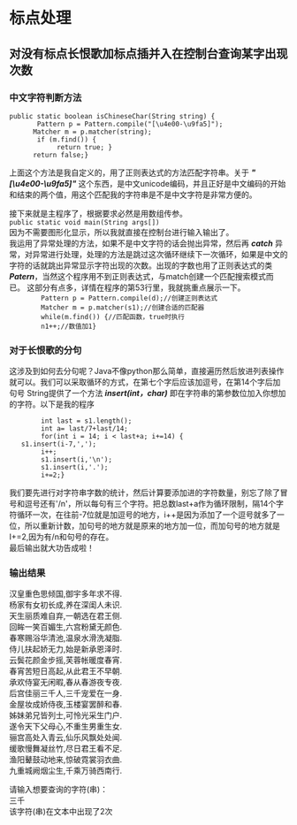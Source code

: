 # 标点处理
## 对没有标点长恨歌加标点插并入在控制台查询某字出现次数    
### 中文字符判断方法  

`public static boolean isChineseChar(String string) {	 `  
`       Pattern p = Pattern.compile("[\u4e00-\u9fa5]");`  
`       Matcher m = p.matcher(string); `  
`        if (m.find()) { `  
`            return true; }`    
 `       return false;}  `  
 
 上面这个方法是我自定义的，用了正则表达式的方法匹配字符串。关于 ***"[\u4e00-\u9fa5]"*** 这个东西，是中文unicode编码，并且正好是中文编码的开始和结束的两个值，用这个匹配我的字符串是不是中文字符是非常方便的。
 
 接下来就是主程序了，根据要求必然是用数组传参。   
 `public static void main(String args[])`  
 因为不需要图形化显示，所以我就直接在控制台进行输入输出了。  
 我运用了异常处理的方法，如果不是中文字符的话会抛出异常，然后再 ***catch*** 异常，对异常进行处理，处理的方法是跳过这次循环继续下一次循环，如果是中文的字符的话就跳出异常显示字符出现的次数。出现的字数也用了正则表达式的类***Patern***，当然这个程序用不到正则表达式，与match创建一个匹配搜索模式而已。
 这部分有点多，详情在程序的第53行里，我就挑重点展示一下。  
`        Pattern p = Pattern.compile(d);//创建正则表达式`  
`        Matcher m = p.matcher(s1);//创建合适的匹配器`  
`        while(m.find()) {//匹配函数，true时执行`  
`        n1++;//数值加1}`
 
 ### 对于长恨歌的分句  
 这涉及到如何去分句呢？Java不像python那么简单，直接遍历然后放进列表操作就可以。我们可以采取循环的方式，在第七个字后应该加逗号，在第14个字后加句号
 String提供了一个方法 ***insert(int，char)*** 即在字符串的第参数位加入你想加的字符。以下是我的程序  
 
`        int last = s1.length();`  
`        int a= last/7+last/14;`  
`        for(int i = 14; i < last+a; i+=14) {`  
`	s1.insert(i-7,',');`  
`        i++;`  
`        s1.insert(i,'\n');`  
`        s1.insert(i,'.');`  
`        i+=2;}`  

我们要先进行对字符串字数的统计，然后计算要添加进的字符数量，别忘了除了冒号和逗号还有'/n'，所以每句有三个字符。把总数last+a作为循环限制，隔14个字符循环一次，在往前-7位就是加逗号的地方，i++是因为添加了一个逗号就多了一位，所以重新计数，加句号的地方就是原来的地方加一位，而加句号的地方就是I+=2,因为有/n和句号的存在。  
最后输出就大功告成啦！
### 输出结果  
汉皇重色思倾国,御宇多年求不得.  
杨家有女初长成,养在深闺人未识.  
天生丽质难自弃,一朝选在君王侧.  
回眸一笑百媚生,六宫粉黛无颜色.  
春寒赐浴华清池,温泉水滑洗凝脂.  
侍儿扶起娇无力,始是新承恩泽时.  
云鬓花颜金步摇,芙蓉帐暖度春宵.  
春宵苦短日高起,从此君王不早朝.  
承欢侍宴无闲暇,春从春游夜专夜.  
后宫佳丽三千人,三千宠爱在一身.  
金屋妆成娇侍夜,玉楼宴罢醉和春.  
姊妹弟兄皆列士,可怜光采生门户.  
遂令天下父母心,不重生男重生女.  
骊宫高处入青云,仙乐风飘处处闻.  
缓歌慢舞凝丝竹,尽日君王看不足.  
渔阳鼙鼓动地来,惊破霓裳羽衣曲.  
九重城阙烟尘生,千乘万骑西南行.  

请输入想要查询的字符(串)：  
三千  
该字符(串)在文本中出现了2次
